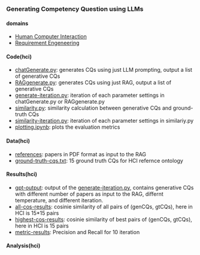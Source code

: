 ### Generating Competency Question using LLMs

#### domains
- [Human Computer Interaction](hci/)
- [Requirement Engeneering](re/)

#### Code(hci)
- [chatGenerate.py](hci/chatGenerate.py): generates CQs using just LLM prompting, output a list of generative CQs
- [RAGgenerate.py](hci/RAGgenerate.py): generates CQs using just RAG, output a list of generative CQs
- [generate-iteration.py](hci/generate-iteration.py): iteration of each parameter settings in chatGenerate.py or RAGgenerate.py
- [similarity.py](hci/similarity.py): similarity calculation between generative CQs and ground-truth CQs
- [similarity-iteration.py](hci/similarity.py): iteration of each parameter settings in similariy.py
- [plotting.ipynb](hci/ploting.ipynb): plots the evaluation metrics

#### Data(hci)
- [references](hci/reference/): papers in PDF format as input to the RAG
- [ground-truth-cqs.txt](hci/ground-truth-cqs.txt): 15 ground truth CQs for HCI refernce ontology

#### Results(hci)
- [gpt-output](hci/gpt-output/): output of the [generate-iteration.py](hci/generate-iteration.py), contains generative CQs with different number of papers as input to the RAG, differnt temperature, and different iteration.
- [all-cos-results](hci/all-cos-results/): cosinie similarity of all pairs of (genCQs, gtCQs), here in HCI is 15*15 pairs
- [highest-cos-results](hci/highest-cos-results/): cosinie similarity of best pairs of (genCQs, gtCQs), here in HCI is 15 pairs
- [metric-results](hci:metric-results/): Precision and Recall for 10 iteration

#### Analysis(hci)
